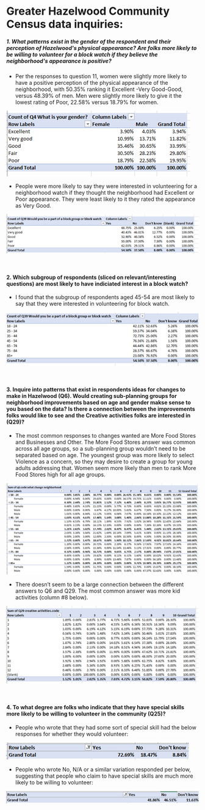 # Greater Hazelwood Community Census data inquiries:

##### 1. What patterns exist in the gender of the respondent and their perception of Hazelwood's physical appearance? Are folks more likely to be willing to volunteer for a block watch if they believe the neighborhood's appearance is positive?
 
- Per the responses to question 11, women were slightly more likely to have a positive perception of the physical appearance of the neighborhood, with 50.35% ranking it Excellent -Very Good-Good, versus 48.39% of men. Men were slightly more likely to give it the lowest rating of Poor, 22.58% versus 18.79% for women. 

![1a](1a.png)

- People were more likely to say they were interested in volunteering for a neighborhood watch if they thought the neighborhood had Excellent or Poor appearance. They were least likely to it they rated the appearance as Very Good.

![1b](1b.png)

&nbsp;

#### 2. Which subgroup of respondents (sliced on relevant/interesting questions) are most likely to have indiciated interest in a block watch?

-  	I found that the subgroup of respondents aged 45-54 are most likely to say that they were interested in volunteering for block watch.

![2](2.png)	

&nbsp;

#### 3. Inquire into patterns that exist in respondents ideas for changes to make in Hazelwood (Q6). Would creating sub-planning groups for neighborhood improvements based on age and gender makse sense to you based on the data? Is there a connection between the improvements folks would like to see and the Creative activities folks are interested in (Q29)?
- The most common responses to changes wanted are More Food Stores and Businesses and Other. The More Food Stores answer was common across all age groups, so a sub-planning group wouldn’t need to be separated based on age. The youngest group was more likely to select Violence as a concern, so they may desire to create a group for young adults addressing that. Women seem more likely than men to rank More Food Stores high for all age groups.

![3a](3a.png)	 

- There doesn’t seem to be a large connection between the different answers to Q6 and Q29. The most common answer was more kid activities (column #8 below).

![3b](3b.png)	

&nbsp;

#### 4. To what degree are folks who indicate that they have special skills more likely to be willing to volunteer in the community (Q25)?

- 	People who wrote that they had some sort of special skill had the below responses for whether they would volunteer:

![4a](4a.png)

- People who wrote No, N/A or a similar variation responded per below, suggesting that people who claim to have special skills are much more likely to be willing to volunteer:

![4b](4b.png)